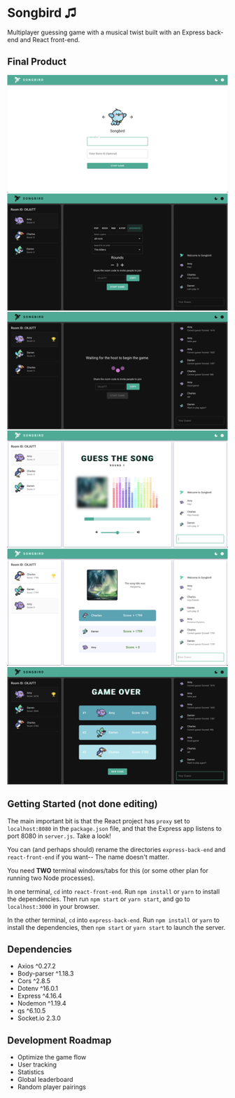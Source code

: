 # Songbird ♫

Multiplayer guessing game with a musical twist built with an Express back-end and React front-end.

## Final Product

![User Form](doc/screenshots/light-userform.png?raw=true "User Form")
![Host Lobby](doc/screenshots/dark-host-lobby.png?raw=true "Host Lobby")
![Guest Lobby](doc/screenshots/dark-guest-lobby.png?raw=true "Guest Lobby")
![Play Game](doc/screenshots/light-play-game.png?raw=true "Play Game")
![End of Round](doc/screenshots/light-end-round.png?raw=true "End of round")
![Game Over](doc/screenshots/dark-game-over.png?raw=true "Game Over")

## Getting Started (not done editing)

The main important bit is that the React project has `proxy` set to `localhost:8080` in the `package.json` file, and that the Express app listens to port 8080 in `server.js`. Take a look!

You can (and perhaps should) rename the directories `express-back-end` and `react-front-end` if you want-- The name doesn't matter.

You need **TWO** terminal windows/tabs for this (or some other plan for running two Node processes).

In one terminal, `cd` into `react-front-end`. Run `npm install` or `yarn` to install the dependencies. Then run `npm start` or `yarn start`, and go to `localhost:3000` in your browser.

In the other terminal, `cd` into `express-back-end`. Run `npm install` or `yarn` to install the dependencies, then `npm start` or `yarn start` to launch the server.

## Dependencies

- Axios ^0.27.2
- Body-parser ^1.18.3
- Cors ^2.8.5
- Dotenv ^16.0.1
- Express ^4.16.4
- Nodemon ^1.19.4
- qs ^6.10.5
- Socket.io 2.3.0

## Development Roadmap

- Optimize the game flow
- User tracking
- Statistics
- Global leaderboard
- Random player pairings
